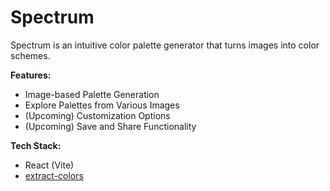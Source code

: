 # Spectrum

Spectrum is an intuitive color palette generator that turns images into color schemes.

**Features:**
- Image-based Palette Generation
- Explore Palettes from Various Images
- (Upcoming) Customization Options
- (Upcoming) Save and Share Functionality

**Tech Stack:**
- React (Vite)
- [extract-colors](https://www.npmjs.com/package/extract-colors)
